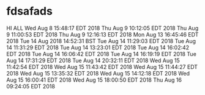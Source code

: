 # fdsafads


HI ALL
Wed Aug 8 15:48:17 EDT 2018
Thu Aug 9 10:12:05 EDT 2018
Thu Aug 9 11:00:53 EDT 2018
Thu Aug 9 12:16:13 EDT 2018
Mon Aug 13 16:45:46 EDT 2018
Tue 14 Aug 2018 14:52:31 BST
Tue Aug 14 11:29:03 EDT 2018
Tue Aug 14 11:31:29 EDT 2018
Tue Aug 14 13:23:01 EDT 2018
Tue Aug 14 16:02:42 EDT 2018
Tue Aug 14 16:06:42 EDT 2018
Tue Aug 14 16:19:19 EDT 2018
Tue Aug 14 17:31:29 EDT 2018
Tue Aug 14 20:32:11 EDT 2018
Wed Aug 15 11:42:54 EDT 2018
Wed Aug 15 11:43:42 EDT 2018
Wed Aug 15 11:44:27 EDT 2018
Wed Aug 15 13:35:32 EDT 2018
Wed Aug 15 14:12:18 EDT 2018
Wed Aug 15 16:00:41 EDT 2018
Wed Aug 15 18:00:50 EDT 2018
Thu Aug 16 09:24:05 EDT 2018

